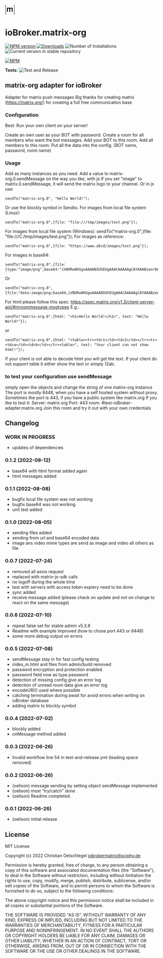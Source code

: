 ![Logo](admin/matrix-logo.png)
# ioBroker.matrix-org

[![NPM version](https://img.shields.io/npm/v/iobroker.matrix-org.svg)](https://www.npmjs.com/package/iobroker.matrix-org)
[![Downloads](https://img.shields.io/npm/dm/iobroker.matrix-org.svg)](https://www.npmjs.com/package/iobroker.matrix-org)
![Number of Installations](https://iobroker.live/badges/matrix-org-installed.svg)
![Current version in stable repository](https://iobroker.live/badges/matrix-org-stable.svg)

[![NPM](https://nodei.co/npm/iobroker.matrix-org.png?downloads=true)](https://nodei.co/npm/iobroker.matrix-org/)

**Tests:** ![Test and Release](https://github.com/oelison/ioBroker.matrix-org/workflows/Test%20and%20Release/badge.svg)

## matrix-org adapter for ioBroker

Adapter for matrix push messages
Big thanks for creating matrix (https://matrix.org/) for creating a full free communication base

### Configuration

Best: Run your own client on your server!

Create an own user as your BOT with password. Create a room for all members who want the bot messages. Add your BOT to this room. Add all members to this room. Put all the data into the config. (BOT name, password, room name)

### Usage

Add as many instances as you need. Add a value to matrix-org.0.sendMessage on the way you like, with js
If you set "image" to matrix.0.sendMessage, it will send the matrix logo to your channel.
Or in js use: 
```
sendTo("matrix-org.0", "Hello World!");
```
Or use the blockly symbol in Sendto.
For images from local file system (Linux): 
```
sendTo("matrix-org.0",{file: "file:///tmp/images/test.png"});
```
For images from local file system (Windows): sendTo("matrix-org.0",{file: "file:///C:/tmp/images/test.png"});
For images as reference: 
```
sendTo("matrix-org.0",{file: "https://www.abcd/images/test.png"});
```
For images in base64: 
```
sendTo("matrix-org.0",{file:{type:"image/png",base64:"iVBORw0KGgoAAAANSUhEUgAAACAAAAAgCAYAAABzenr0AAAAAXNSR0IArs4c6QAAAARnQU1BAACxjwv8YQUAAAAJcEhZcwAADsMAAA7DAcdvqGQAAACmSURBVFhH7ZdhCoAgDEZnd9D737T8xJkNNY1Ef+yB2LTcC1qWOT20kCBgjIkh0WwfmeuIxyGYnRzIPElgFSqgAvsKOOdCzeZ1y7EcZzDG16HvwtckihLdA4xxk3HeGGttc17Cc+lN6Ds/dlO6w6/ItQHn7H4GcDK3Em/zNboE5KKjcQstQxVQARVYLlDdC2YzvBfMQgVUYB8BlMWfn2E1ZJ7Fv+dEF0UZoNhXp9NnAAAAAElFTkSuQmCC"}});
```
Or
```
sendTo("matrix-org.0",{file:"data:image/png;base64,iVBORw0KGgoAAAANSUhEUgAAACAAAAAgCAYAAABzenr0AAAAAXNSR0IArs4c6QAAAARnQU1BAACxjwv8YQUAAAAJcEhZcwAADsMAAA7DAcdvqGQAAACmSURBVFhH7ZdhCoAgDEZnd9D737T8xJkNNY1Ef+yB2LTcC1qWOT20kCBgjIkh0WwfmeuIxyGYnRzIPElgFSqgAvsKOOdCzeZ1y7EcZzDG16HvwtckihLdA4xxk3HeGGttc17Cc+lN6Ds/dlO6w6/ItQHn7H4GcDK3Em/zNboE5KKjcQstQxVQARVYLlDdC2YzvBfMQgVUYB8BlMWfn2E1ZJ7Fv+dEF0UZoNhXp9NnAAAAAElFTkSuQmCC"});
```
For html please follow this spec: https://spec.matrix.org/v1.3/client-server-api/#mroommessage-msgtypes
E.g.: 
```
sendTo("matrix-org.0",{html: "<h1>Hello World!</h1>", text: "Hello World!"});
```
or 
```
sendTo("matrix-org.0",{html: "<table><tr><td>1</td><td>2</td></tr><tr><td>a</td><td>b</td></tr><table>", text: "Your client can not show html!"});
```
If your client is not able to decode html you will get the text.
If your client do not support table it either show the text or simply 12ab.

### to test your configuration use sendMessage

simply open the objects and change the string of one matrix-org instance
The port is mostly 8448, when you have a self hosted system without proxy.
Sometimes the port is 443, if you have a public system like matrix.org
If you like to test it:
Server: matrix.org Port: 443
room: #test-ioBroker-adapter:matrix.org
Join this room and try it out with your own credentials

## Changelog
<!--
    Placeholder for the next version (at the beginning of the line):
    ### **WORK IN PROGRESS**
-->
### **WORK IN PROGRESS**
* updates of dependencies

### 0.1.2 (2022-08-12)
* base64 with html format added again
* html messages added

### 0.1.1 (2022-08-08)
* bugfix local file system was not working
* bugfix base64 was not working
* unit test added

### 0.1.0 (2022-08-05)
* sending files added
* sending from url and base64 encoded data
* image ans video mime types are send as image and video all others as file

### 0.0.7 (2022-07-24)
* removed all axios request
* replaced with matrix-js-sdk calls
* no logoff during the whole time
* test with servers with access token expiery need to be done
* sync added
* receive message added (please check on update and not on change to react on the same message)

### 0.0.6 (2022-07-10)
* repeat false set for stable admin v5.3.8
* Readme with example improved (how to chose port 443 or 8448)
* some more debug output on errors

### 0.0.5 (2022-07-08)
* sendMessage stay in for fast config testing
* index_m.html and files from admin/build removed
* password encryption and protection enabled
* password field now as type password
* detection of missing config give an error log
* detection of unread room data give an error log
* encodeURI() used where possible
* catching termination during await for avoid errors when writing on ioBroker database
* adding matrix to blockly symbol

### 0.0.4 (2022-07-02)
* blockly added
* onMessage method added

### 0.0.3 (2022-06-26)
* Invalid workflow line 54 in test-and-release.yml (leading space removed)

### 0.0.2 (2022-06-26)
* (oelison) message sending by setting object sendMessage implemented
* (oelison) most "try/catch" done
* (oelison) Readme completed.

### 0.0.1 (2022-06-26)
* (oelison) initial release

## License
MIT License

Copyright (c) 2022 Christian Oelschlegel <iobrokermatrix@sciphy.de>

Permission is hereby granted, free of charge, to any person obtaining a copy
of this software and associated documentation files (the "Software"), to deal
in the Software without restriction, including without limitation the rights
to use, copy, modify, merge, publish, distribute, sublicense, and/or sell
copies of the Software, and to permit persons to whom the Software is
furnished to do so, subject to the following conditions:

The above copyright notice and this permission notice shall be included in all
copies or substantial portions of the Software.

THE SOFTWARE IS PROVIDED "AS IS", WITHOUT WARRANTY OF ANY KIND, EXPRESS OR
IMPLIED, INCLUDING BUT NOT LIMITED TO THE WARRANTIES OF MERCHANTABILITY,
FITNESS FOR A PARTICULAR PURPOSE AND NONINFRINGEMENT. IN NO EVENT SHALL THE
AUTHORS OR COPYRIGHT HOLDERS BE LIABLE FOR ANY CLAIM, DAMAGES OR OTHER
LIABILITY, WHETHER IN AN ACTION OF CONTRACT, TORT OR OTHERWISE, ARISING FROM,
OUT OF OR IN CONNECTION WITH THE SOFTWARE OR THE USE OR OTHER DEALINGS IN THE
SOFTWARE.